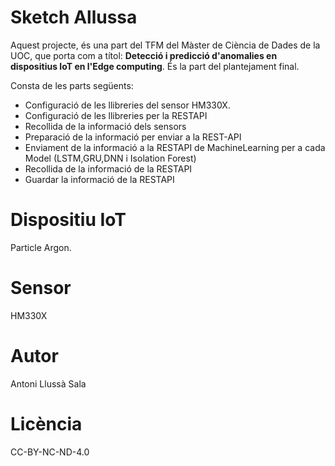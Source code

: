 # Sketch Allussa

Aquest projecte, és una part del TFM del Màster de Ciència de Dades de la UOC, que porta com a títol: **Detecció i predicció d'anomalies en dispositius IoT en l'Edge computing**. És la part del plantejament final.

Consta de les parts següents:

* Configuració de les llibreries del sensor HM330X.
* Configuració de les llibreries per la RESTAPI
* Recollida de la informació dels sensors
* Preparació de la informació per enviar a la REST-API
* Enviament de la informació a la RESTAPI de MachineLearning per a cada Model (LSTM,GRU,DNN i Isolation Forest)
* Recollida de la informació de la RESTAPI
* Guardar la informació de la RESTAPI

# Dispositiu IoT
Particle Argon.

# Sensor
HM330X

# Autor
Antoni Llussà Sala

# Licència
CC-BY-NC-ND-4.0
